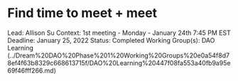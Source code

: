 # Find time to meet + meet

Lead: Allison Su
Context: 1st meeting - Monday - January 24th 7:45 PM EST
Deadline: January 25, 2022
Status: Completed
Working Group(s): DAO Learning (../Dream%20DAO%20Phase%201%20Working%20Groups%20e0a54f8d78ef4f63b8329c668613715f/DAO%20Learning%20447f08fa553a40fb9a95e69f46fff266.md)